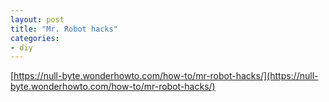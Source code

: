 ```yaml
---
layout: post
title: "Mr. Robot hacks"
categories:
- diy
---
```


[https://null-byte.wonderhowto.com/how-to/mr-robot-hacks/](https://null-byte.wonderhowto.com/how-to/mr-robot-hacks/)